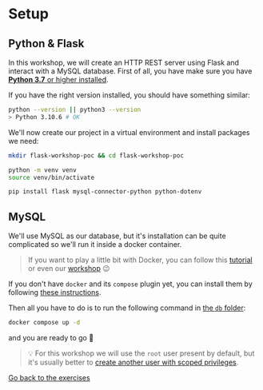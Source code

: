 # Setup

## Python & Flask

In this workshop, we will create an HTTP REST server using Flask and interact with a MySQL database.
First of all, you have make sure you have [**Python 3.7** or higher installed](https://www.python.org/downloads/).

If you have the right version installed, you should have something similar:
```sh
python --version || python3 --version
> Python 3.10.6 # OK
```

We'll now create our project in a virtual environment and install packages we need:
```sh
mkdir flask-workshop-poc && cd flask-workshop-poc

python -m venv venv
source venv/bin/activate

pip install flask mysql-connector-python python-dotenv
```

## MySQL

We'll use MySQL as our database, but it's installation can be quite complicated so we'll run it inside a docker container.
> If you want to play a little bit with Docker, you can follow this [tutorial](https://docker-curriculum.com) or even our [workshop](https://github.com/PoCInnovation/Workshops/tree/master/software/04.Docker) 😉

If you don't have `docker` and its `compose` plugin yet, you can install them by following [these instructions](https://docs.docker.com/engine/install/).

Then all you have to do is to run the following command in [the `db` folder](./src/db/):
```sh
docker compose up -d
```

and you are ready to go 🚀

> 💡 For this workshop we will use the `root` user present by default, but it's usually better to [create another user with scoped privileges](https://www.hostinger.com/tutorials/mysql/how-create-mysql-user-and-grant-permissions-command-line).

[Go back to the exercises](./README.md)
